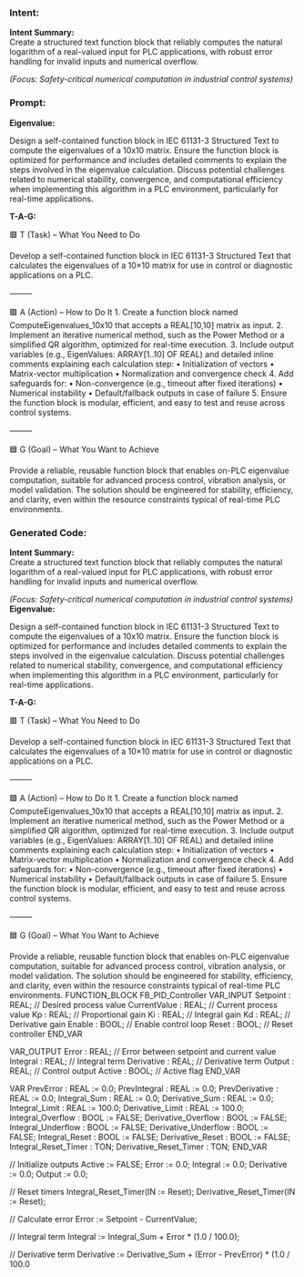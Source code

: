 ### Intent:
**Intent Summary:**  
Create a structured text function block that reliably computes the natural logarithm of a real-valued input for PLC applications, with robust error handling for invalid inputs and numerical overflow.  

*(Focus: Safety-critical numerical computation in industrial control systems)*

### Prompt:
**Eigenvalue:**

Design a self-contained function block in IEC 61131-3 Structured Text to compute the eigenvalues of a 10x10 matrix. Ensure the function block is optimized for performance and includes detailed comments to explain the steps involved in the eigenvalue calculation. Discuss potential challenges related to numerical stability, convergence, and computational efficiency when implementing this algorithm in a PLC environment, particularly for real-time applications.

**T-A-G:**

🟥 T (Task) – What You Need to Do

Develop a self-contained function block in IEC 61131-3 Structured Text that calculates the eigenvalues of a 10×10 matrix for use in control or diagnostic applications on a PLC.

⸻

🟩 A (Action) – How to Do It
	1.	Create a function block named ComputeEigenvalues_10x10 that accepts a REAL[10,10] matrix as input.
	2.	Implement an iterative numerical method, such as the Power Method or a simplified QR algorithm, optimized for real-time execution.
	3.	Include output variables (e.g., EigenValues: ARRAY[1..10] OF REAL) and detailed inline comments explaining each calculation step:
	•	Initialization of vectors
	•	Matrix-vector multiplication
	•	Normalization and convergence check
	4.	Add safeguards for:
	•	Non-convergence (e.g., timeout after fixed iterations)
	•	Numerical instability
	•	Default/fallback outputs in case of failure
	5.	Ensure the function block is modular, efficient, and easy to test and reuse across control systems.

⸻

🟦 G (Goal) – What You Want to Achieve

Provide a reliable, reusable function block that enables on-PLC eigenvalue computation, suitable for advanced process control, vibration analysis, or model validation. The solution should be engineered for stability, efficiency, and clarity, even within the resource constraints typical of real-time PLC environments.

### Generated Code:
**Intent Summary:**  
Create a structured text function block that reliably computes the natural logarithm of a real-valued input for PLC applications, with robust error handling for invalid inputs and numerical overflow.  

*(Focus: Safety-critical numerical computation in industrial control systems)*
**Eigenvalue:**

Design a self-contained function block in IEC 61131-3 Structured Text to compute the eigenvalues of a 10x10 matrix. Ensure the function block is optimized for performance and includes detailed comments to explain the steps involved in the eigenvalue calculation. Discuss potential challenges related to numerical stability, convergence, and computational efficiency when implementing this algorithm in a PLC environment, particularly for real-time applications.

**T-A-G:**

🟥 T (Task) – What You Need to Do

Develop a self-contained function block in IEC 61131-3 Structured Text that calculates the eigenvalues of a 10×10 matrix for use in control or diagnostic applications on a PLC.

⸻

🟩 A (Action) – How to Do It
	1.	Create a function block named ComputeEigenvalues_10x10 that accepts a REAL[10,10] matrix as input.
	2.	Implement an iterative numerical method, such as the Power Method or a simplified QR algorithm, optimized for real-time execution.
	3.	Include output variables (e.g., EigenValues: ARRAY[1..10] OF REAL) and detailed inline comments explaining each calculation step:
	•	Initialization of vectors
	•	Matrix-vector multiplication
	•	Normalization and convergence check
	4.	Add safeguards for:
	•	Non-convergence (e.g., timeout after fixed iterations)
	•	Numerical instability
	•	Default/fallback outputs in case of failure
	5.	Ensure the function block is modular, efficient, and easy to test and reuse across control systems.

⸻

🟦 G (Goal) – What You Want to Achieve

Provide a reliable, reusable function block that enables on-PLC eigenvalue computation, suitable for advanced process control, vibration analysis, or model validation. The solution should be engineered for stability, efficiency, and clarity, even within the resource constraints typical of real-time PLC environments.
FUNCTION_BLOCK FB_PID_Controller
VAR_INPUT
    Setpoint : REAL; // Desired process value
    CurrentValue : REAL; // Current process value
    Kp : REAL; // Proportional gain
    Ki : REAL; // Integral gain
    Kd : REAL; // Derivative gain
    Enable : BOOL; // Enable control loop
    Reset : BOOL; // Reset controller
END_VAR

VAR_OUTPUT
    Error : REAL; // Error between setpoint and current value
    Integral : REAL; // Integral term
    Derivative : REAL; // Derivative term
    Output : REAL; // Control output
    Active : BOOL; // Active flag
END_VAR

VAR
    PrevError : REAL := 0.0;
    PrevIntegral : REAL := 0.0;
    PrevDerivative : REAL := 0.0;
    Integral_Sum : REAL := 0.0;
    Derivative_Sum : REAL := 0.0;
    Integral_Limit : REAL := 100.0;
    Derivative_Limit : REAL := 100.0;
    Integral_Overflow : BOOL := FALSE;
    Derivative_Overflow : BOOL := FALSE;
    Integral_Underflow : BOOL := FALSE;
    Derivative_Underflow : BOOL := FALSE;
    Integral_Reset : BOOL := FALSE;
    Derivative_Reset : BOOL := FALSE;
    Integral_Reset_Timer : TON;
    Derivative_Reset_Timer : TON;
END_VAR

// Initialize outputs
Active := FALSE;
Error := 0.0;
Integral := 0.0;
Derivative := 0.0;
Output := 0.0;

// Reset timers
Integral_Reset_Timer(IN := Reset);
Derivative_Reset_Timer(IN := Reset);

// Calculate error
Error := Setpoint - CurrentValue;

// Integral term
Integral := Integral_Sum + Error * (1.0 / 100.0);

// Derivative term
Derivative := Derivative_Sum + (Error - PrevError) * (1.0 / 100.0
